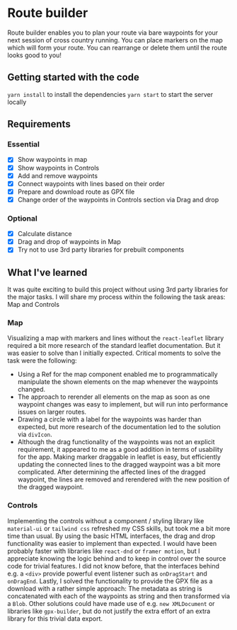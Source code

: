 # Route builder
Route builder enables you to plan your route via bare waypoints for your next session of cross country running. You can place markers on the map which will form your route. You can rearrange or delete them until the route looks good to you!

## Getting started with the code
`yarn install` to install the dependencies
`yarn start` to start the server locally


## Requirements
### Essential
- [x] Show waypoints in map
- [x] Show waypoints in Controls
- [x] Add and remove waypoints
- [x] Connect waypoints with lines based on their order
- [x] Prepare and download route as GPX file
- [x] Change order of the waypoints in Controls section via Drag and drop

### Optional
- [x] Calculate distance
- [x] Drag and drop of waypoints in Map
- [x] Try not to use 3rd party libraries for prebuilt components 

## What I've learned
It was quite exciting to build this project without using 3rd party libraries for the major tasks. 
I will share my process within the following the task areas: Map and Controls

### Map
Visualizing a map with markers and lines without the `react-leaflet` library required a bit more research of the standard leaflet documentation. But it was easier to solve than I initially expected. Critical moments to solve the task were the following:
* Using a Ref for the map component enabled me to programmatically manipulate the shown elements on the map whenever the waypoints changed.
* The approach to rerender all elements on the map as soon as one waypoint changes was easy to implement, but will run into performance issues on larger routes.
* Drawing a circle with a label for the waypoints was harder than expected, but more research of the documentation led to the solution via `divIcon`.
* Although the drag functionality of the waypoints was not an explicit requirement, it appeared to me as a good addition in terms of usability for the app. Making marker draggable in leaflet is easy, but efficiently updating the connected lines to the dragged waypoint was a bit more complicated. After determining the affected lines of the dragged waypoint, the lines are removed and rerendered with the new position of the dragged waypoint.

### Controls
Implementing the controls without a component / styling library like `material-ui` or `tailwind css` refreshed my CSS skills, but took me a bit more time than usual. By using the basic HTML interfaces, the drag and drop functionality was easier to implement than expected. I would have been probably faster with libraries like `react-dnd` or `framer motion`, but I appreciate knowing the logic behind and to keep in control over the source code for trivial features. I did not know before, that the interfaces behind e.g. a `<div>` provide powerful event listener such as `onDragStart` and `onDragEnd`.
Lastly, I solved the functionality to provide the GPX file as a download with a rather simple approach: The metadata as string is concatenated with each of the waypoints as string and then transformed via a `Blob`. Other solutions could have made use of e.g. `new XMLDocument` or libraries like `gpx-builder`, but do not justify the extra effort of an extra library for this trivial data export.